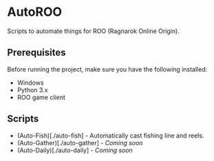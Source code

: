 # AutoROO

Scripts to automate things for ROO (Ragnarok Online Origin).

## Prerequisites

Before running the project, make sure you have the following installed:

- Windows
- Python 3.x
- ROO game client

## Scripts

* (Auto-Fish)[./auto-fish] - Automatically cast fishing line and reels. 
* (Auto-Gather)[./auto-gather] - *Coming soon* 
* (Auto-Daily)[./auto-daily] - *Coming soon* 
